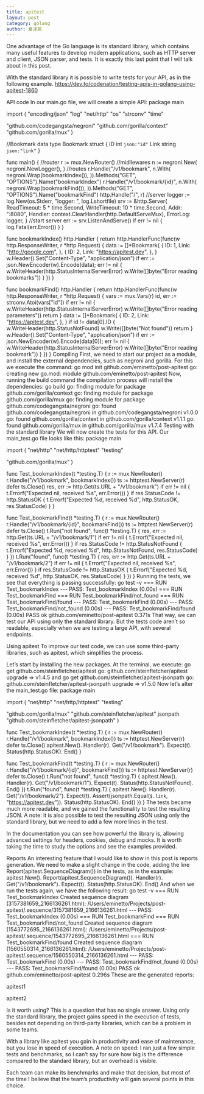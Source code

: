 ```yaml
---
title: apitest
layout: post
category: golang
author: 夏泽民
---
```

One advantage of the Go language is its standard library, which contains many useful features to develop modern applications, such as HTTP server and client, JSON parser, and tests. It is exactly this last point that I will talk about in this post.

With the standard library it is possible to write tests for your API, as in the following example.
https://dev.to/codenation/testing-apis-in-golang-using-apitest-1860
<!-- more -->
API code
In our main.go file, we will create a simple API:
package main

import (
   "encoding/json"
   "log"
   "net/http"
   "os"
   "strconv"
   "time"

   "github.com/codegangsta/negroni"
   "github.com/gorilla/context"
   "github.com/gorilla/mux"
)

//Bookmark data
type Bookmark struct {
   ID   int    `json:"id"`
   Link string `json:"link"`
}

func main() {
   //router
   r := mux.NewRouter()
   //midllewares
   n := negroni.New(
      negroni.NewLogger(),
   )
   //routes
   r.Handle("/v1/bookmark", n.With(
      negroni.Wrap(bookmarkIndex()),
   )).Methods("GET", "OPTIONS").Name("bookmarkIndex")
   r.Handle("/v1/bookmark/{id}", n.With(
      negroni.Wrap(bookmarkFind()),
   )).Methods("GET", "OPTIONS").Name("bookmarkFind")
   http.Handle("/", r)
   //server
   logger := log.New(os.Stderr, "logger: ", log.Lshortfile)
   srv := &http.Server{
      ReadTimeout:  5 * time.Second,
      WriteTimeout: 10 * time.Second,
      Addr:         ":8080",
      Handler:      context.ClearHandler(http.DefaultServeMux),
      ErrorLog:     logger,
   }
   //start server
   err := srv.ListenAndServe()
   if err != nil {
      log.Fatal(err.Error())
   }
}

func bookmarkIndex() http.Handler {
   return http.HandlerFunc(func(w http.ResponseWriter, r *http.Request) {
      data := []*Bookmark{
         {
            ID:   1,
            Link: "http://google.com",
         },
         {
            ID:   2,
            Link: "https://apitest.dev",
         },
      }
      w.Header().Set("Content-Type", "application/json")
      if err := json.NewEncoder(w).Encode(data); err != nil {
         w.WriteHeader(http.StatusInternalServerError)
         w.Write([]byte("Error reading bookmarks"))
      }
   })
}

func bookmarkFind() http.Handler {
   return http.HandlerFunc(func(w http.ResponseWriter, r *http.Request) {
      vars := mux.Vars(r)
      id, err := strconv.Atoi(vars["id"])
      if err != nil {
         w.WriteHeader(http.StatusInternalServerError)
         w.Write([]byte("Error reading parameters"))
         return
      }
      data := []*Bookmark{
         {
            ID:   2,
            Link: "https://apitest.dev",
         },
      }
      if id != data[0].ID {
         w.WriteHeader(http.StatusNotFound)
         w.Write([]byte("Not found"))
         return
      }
      w.Header().Set("Content-Type", "application/json")
      if err := json.NewEncoder(w).Encode(data[0]); err != nil {
         w.WriteHeader(http.StatusInternalServerError)
         w.Write([]byte("Error reading bookmark"))
      }
   })
}
Compiling
First, we need to start our project as a module, and install the external dependencies, such as negroni and gorilla. For this we execute the command:
go mod init github.com/eminetto/post-apitest
go: creating new go.mod: module github.com/eminetto/post-apitest
Now, running the build command the compilation process will install the dependencies:
go build
go: finding module for package github.com/gorilla/context
go: finding module for package github.com/gorilla/mux
go: finding module for package github.com/codegangsta/negroni
go: found github.com/codegangsta/negroni in github.com/codegangsta/negroni v1.0.0
go: found github.com/gorilla/context in github.com/gorilla/context v1.1.1
go: found github.com/gorilla/mux in github.com/gorilla/mux v1.7.4
Testing with the standard library
We will now create the tests for this API. Our main_test.go file looks like this:
package main

import (
   "net/http"
   "net/http/httptest"
   "testing"

   "github.com/gorilla/mux"
)

func Test_bookmarkIndex(t *testing.T) {
   r := mux.NewRouter()
   r.Handle("/v1/bookmark", bookmarkIndex())
   ts := httptest.NewServer(r)
   defer ts.Close()
   res, err := http.Get(ts.URL + "/v1/bookmark")
   if err != nil {
      t.Errorf("Expected nil, received %s", err.Error())
   }
   if res.StatusCode != http.StatusOK {
      t.Errorf("Expected %d, received %d", http.StatusOK, res.StatusCode)
   }
}

func Test_bookmarkFind(t *testing.T) {
   r := mux.NewRouter()
   r.Handle("/v1/bookmark/{id}", bookmarkFind())
   ts := httptest.NewServer(r)
   defer ts.Close()
   t.Run("not found", func(t *testing.T) {
      res, err := http.Get(ts.URL + "/v1/bookmark/1")
      if err != nil {
         t.Errorf("Expected nil, received %s", err.Error())
      }
      if res.StatusCode != http.StatusNotFound {
         t.Errorf("Expected %d, received %d", http.StatusNotFound, res.StatusCode)
      }
   })
   t.Run("found", func(t *testing.T) {
      res, err := http.Get(ts.URL + "/v1/bookmark/2")
      if err != nil {
         t.Errorf("Expected nil, received %s", err.Error())
      }
      if res.StatusCode != http.StatusOK {
         t.Errorf("Expected %d, received %d", http.StatusOK, res.StatusCode)
      }
   })
}
Running the tests, we see that everything is passing successfully:
go test -v
=== RUN   Test_bookmarkIndex
--- PASS: Test_bookmarkIndex (0.00s)
=== RUN   Test_bookmarkFind
=== RUN   Test_bookmarkFind/not_found
=== RUN   Test_bookmarkFind/found
--- PASS: Test_bookmarkFind (0.00s)
    --- PASS: Test_bookmarkFind/not_found (0.00s)
    --- PASS: Test_bookmarkFind/found (0.00s)
PASS
ok      github.com/eminetto/post-apitest    0.371s
That way, we can test our API using only the standard library. But the tests code aren’t so readable, especially when we are testing a large API, with several endpoints.

Using apitest
To improve our test code, we can use some third-party libraries, such as apitest, which simplifies the process.

Let’s start by installing the new packages. At the terminal, we execute:
go get github.com/steinfletcher/apitest
go: github.com/steinfletcher/apitest upgrade => v1.4.5
and
go get github.com/steinfletcher/apitest-jsonpath
go: github.com/steinfletcher/apitest-jsonpath upgrade => v1.5.0
Now let’s alter the main_test.go file:
package main

import (
   "net/http"
   "net/http/httptest"
   "testing"

   "github.com/gorilla/mux"
   "github.com/steinfletcher/apitest"
   jsonpath "github.com/steinfletcher/apitest-jsonpath"
)

func Test_bookmarkIndex(t *testing.T) {
   r := mux.NewRouter()
   r.Handle("/v1/bookmark", bookmarkIndex())
   ts := httptest.NewServer(r)
   defer ts.Close()
   apitest.New().
      Handler(r).
      Get("/v1/bookmark").
      Expect(t).
      Status(http.StatusOK).
      End()
}

func Test_bookmarkFind(t *testing.T) {
   r := mux.NewRouter()
   r.Handle("/v1/bookmark/{id}", bookmarkFind())
   ts := httptest.NewServer(r)
   defer ts.Close()
   t.Run("not found", func(t *testing.T) {
      apitest.New().
         Handler(r).
         Get("/v1/bookmark/1").
         Expect(t).
         Status(http.StatusNotFound).
         End()
   })
   t.Run("found", func(t *testing.T) {
      apitest.New().
         Handler(r).
         Get("/v1/bookmark/2").
         Expect(t).
         Assert(jsonpath.Equal(`$.link`, "https://apitest.dev")).
         Status(http.StatusOK).
         End()
   })
}
The tests became much more readable, and we gained the functionality to test the resulting JSON. A note: it is also possible to test the resulting JSON using only the standard library, but we need to add a few more lines in the test.

In the documentation you can see how powerful the library is, allowing advanced settings for headers, cookies, debug and mocks. It is worth taking the time to study the options and see the examples provided.

Reports
An interesting feature that I would like to show in this post is reports generation. We need to make a slight change in the code, adding the line Report(apitest.SequenceDiagram()) in the tests, as in the example:
apitest.New().
   Report(apitest.SequenceDiagram()).
   Handler(r).
   Get("/v1/bookmark").
   Expect(t).
   Status(http.StatusOK).
   End()
And when we run the tests again, we have the following result:
go test -v
=== RUN   Test_bookmarkIndex
Created sequence diagram (3157381659_2166136261.html): /Users/eminetto/Projects/post-apitest/.sequence/3157381659_2166136261.html
--- PASS: Test_bookmarkIndex (0.00s)
=== RUN   Test_bookmarkFind
=== RUN   Test_bookmarkFind/not_found
Created sequence diagram (1543772695_2166136261.html): /Users/eminetto/Projects/post-apitest/.sequence/1543772695_2166136261.html
=== RUN   Test_bookmarkFind/found
Created sequence diagram (1560550314_2166136261.html): /Users/eminetto/Projects/post-apitest/.sequence/1560550314_2166136261.html
--- PASS: Test_bookmarkFind (0.00s)
    --- PASS: Test_bookmarkFind/not_found (0.00s)
    --- PASS: Test_bookmarkFind/found (0.00s)
PASS
ok      github.com/eminetto/post-apitest    0.296s
These are the generated reports:

apitest1

apitest2

Is it worth using?
This is a question that has no single answer. Using only the standard library, the project gains speed in the execution of tests, besides not depending on third-party libraries, which can be a problem in some teams.

With a library like apitest you gain in productivity and ease of maintenance, but you lose in speed of execution. A note on speed: I ran just a few simple tests and benchmarks, so I can’t say for sure how big is the difference compared to the standard library, but an overhead is visible.

Each team can make its benchmarks and make that decision, but most of the time I believe that the team’s productivity will gain several points in this choice.
